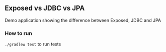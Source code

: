 ## Exposed vs JDBC vs JPA
Demo application showing the difference between Exposed, JDBC and JPA

### How to run
`./gradlew test` to run tests
